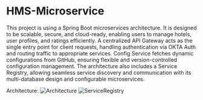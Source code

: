 # HMS-Microservice

This project is using a Spring Boot microservices architecture. It is designed to be scalable, secure, and cloud-ready, enabling users to manage hotels, user profiles, and ratings efficiently.
A centralized API Gateway acts as the single entry point for client requests, handling authentication via OKTA Auth and routing traffic to appropriate services. Config Service fetches dynamic configurations from GitHub, ensuring flexible and version-controlled configuration management. The architecture also includes a Service Registry, allowing seamless service discovery and communication with its multi-database design and configurable microservices. 

Architecture:
![Architecture](https://github.com/user-attachments/assets/5d3f76e2-3872-41cb-91c6-5c59314911e4)
![ServiceRegistry](https://github.com/user-attachments/assets/d22dfbda-add2-4dcc-a420-9f4b87661daa)
